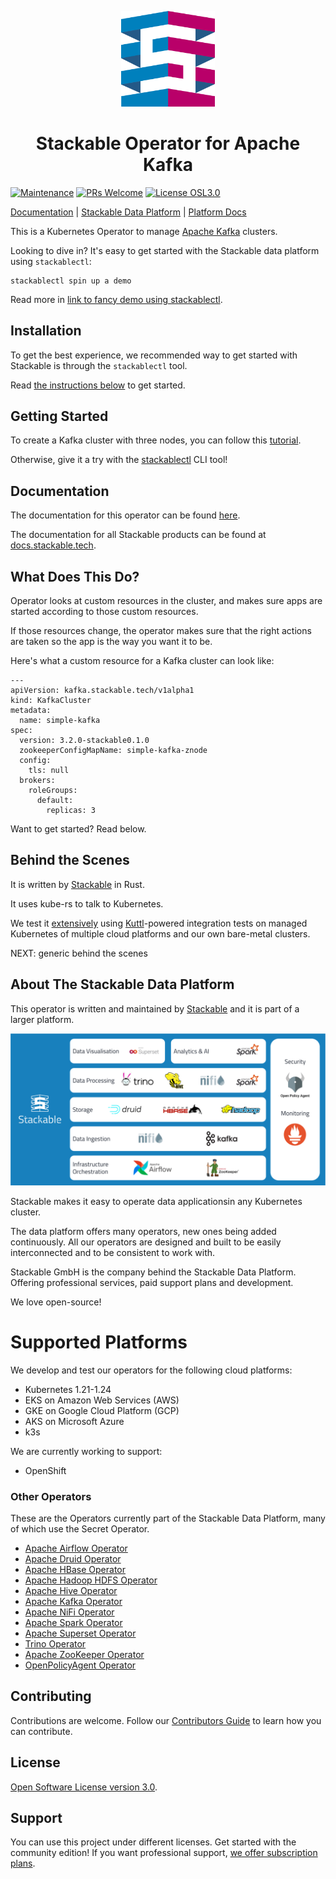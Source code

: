 <p align="center">
  <img width="150" src="./.readme/static/borrowed/Icon_Stackable.svg" alt="Stackable Logo"/>
</p>

<h1 align="center">Stackable Operator for Apache Kafka</h1>

[![Maintenance](https://img.shields.io/badge/Maintained%3F-yes-green.svg)](https://GitHub.com/stackabletech/kafka-operator/graphs/commit-activity)
[![PRs Welcome](https://img.shields.io/badge/PRs-welcome-green.svg)](https://docs.stackable.tech/home/stable/contributor/index.html)
[![License OSL3.0](https://img.shields.io/badge/license-OSL3.0-green)](./LICENSE)

[Documentation](https://docs.stackable.tech/kafka-operator/stable/index.html) | [Stackable Data Platform](https://stackable.tech/) | [Platform Docs](https://docs.stackable.tech/)

This is a Kubernetes Operator to manage [Apache Kafka](https://kafka.apache.org/) clusters.

Looking to dive in? It's easy to get started with the Stackable data platform using `stackablectl`:

```
stackablectl spin up a demo
```

Read more in [link to fancy demo using stackablectl](#).

## Installation

To get the best experience, we recommended way to get started with Stackable is through the `stackablectl` tool.

Read [the instructions below](#) to get started.

## Getting Started

To create a Kafka cluster with three nodes, you can follow this [tutorial](https://docs.stackable.tech/kafka/stable/getting_started/first_steps.html).

Otherwise, give it a try with the [stackablectl](https://docs.stackable.tech/home/stable/getting_started.html) CLI tool!

## Documentation

The documentation for this operator can be found [here](https://docs.stackable.tech/kafka/stable/index.html).

The documentation for all Stackable products can be found at [docs.stackable.tech](https://docs.stackable.tech).

## What Does This Do?

Operator looks at custom resources in the cluster, and makes sure apps are started according to those custom resources.

If those resources change, the operator makes sure that the right actions are taken so the app is the way you want it to be.

Here's what a custom resource for a Kafka cluster can look like:

```
---
apiVersion: kafka.stackable.tech/v1alpha1
kind: KafkaCluster
metadata:
  name: simple-kafka
spec:
  version: 3.2.0-stackable0.1.0
  zookeeperConfigMapName: simple-kafka-znode
  config:
    tls: null
  brokers:
    roleGroups:
      default:
        replicas: 3
```

Want to get started? Read below.

## Behind the Scenes

It is written by [Stackable](https://www.stackable.tech) in Rust.

It uses kube-rs to talk to Kubernetes.

We test it [extensively](https://ci.stackable.tech/) using [Kuttl](https://kuttl.dev/)-powered integration tests on managed Kubernetes of multiple cloud platforms and our own bare-metal clusters.

NEXT: generic behind the scenes

## About The Stackable Data Platform

This operator is written and maintained by [Stackable](https://www.stackable.tech) and it is part of a larger platform.

![Stackable Data Platform Overview](./.readme/static/borrowed/sdp_overview.png)

Stackable makes it easy to operate data applicationsin any Kubernetes cluster.

The data platform offers many operators, new ones being added continuously. All our operators are designed and built to be easily interconnected and to be consistent to work with.

Stackable GmbH is the company behind the Stackable Data Platform. Offering professional services, paid support plans and development.

We love open-source!

# Supported Platforms

We develop and test our operators for the following cloud platforms:

* Kubernetes 1.21-1.24
* EKS on Amazon Web Services (AWS)
* GKE on Google Cloud Platform (GCP)
* AKS on Microsoft Azure
* k3s

We are currently working to support:

* OpenShift

### Other Operators

These are the Operators currently part of the Stackable Data Platform, many of which use the Secret Operator.

- [Apache Airflow Operator](https://github.com/stackabletech/airflow-operator)
- [Apache Druid Operator](https://github.com/stackabletech/druid-operator)
- [Apache HBase Operator](https://github.com/stackabletech/hbase-operator)
- [Apache Hadoop HDFS Operator](https://github.com/stackabletech/hdfs-operator)
- [Apache Hive Operator](https://github.com/stackabletech/hive-operator)
- [Apache Kafka Operator](https://github.com/stackabletech/kafka-operator)
- [Apache NiFi Operator](https://github.com/stackabletech/nifi-operator)
- [Apache Spark Operator](https://github.com/stackabletech/spark-k8s-operator)
- [Apache Superset Operator](https://github.com/stackabletech/superset-operator)
- [Trino Operator](https://github.com/stackabletech/trino-operator)
- [Apache ZooKeeper Operator](https://github.com/stackabletech/zookeeper-operator)
- [OpenPolicyAgent Operator](https://github.com/stackabletech/opa-operator)

## Contributing

Contributions are welcome. Follow our [Contributors Guide](https://docs.stackable.tech/home/stable/contributor/index.html) to learn how you can contribute.

## License

[Open Software License version 3.0](./LICENSE).

## Support

You can use this project under different licenses. Get started with the community edition! If you want professional support, [we offer subscription plans](https://stackable.tech/en/plans/).